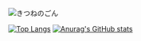 ![きつねのごん](https://user-images.githubusercontent.com/89195137/200515973-03dfd74e-58c1-4f8a-976e-c2e18ae6fa28.png)

[![Top Langs](https://github-readme-stats.vercel.app/api/top-langs/?username=KituneG0n)](https://github.com/anuraghazra/github-readme-stats)
[![Anurag's GitHub stats](https://github-readme-stats.vercel.app/api?username=KituneG0n)](https://github.com/anuraghazra/github-readme-stats)


